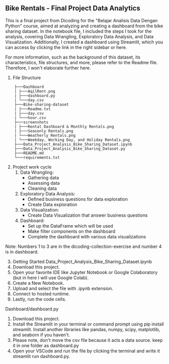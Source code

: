 ## Bike Rentals - Final Project Data Analytics 
This is a final project from Dicoding for the "Belajar Analisis Data Dengan Python" course, aimed at analyzing and creating a dashboard from the bike sharing dataset. In the notebook file, I included the steps I took for the analysis, covering Data Wrangling, Exploratory Data Analysis, and Data Visualization. Additionally, I created a dashboard using Streamlit, which you can access by clicking the link in the right sidebar or here.

For more information, such as the background of this dataset, its
characteristics, file structures, and more, please refer to the Readme
file. Therefore, I won't elaborate further here.

1. File Structure
```
    ├───Dashboard
    | ├───AqilRent.png
    | ├───dashboard.py
    | └───day.csv
    ├───Bike-sharing-dataset
    | ├───Readme.txt
    | ├───day.csv
    | └───hour.csv
    ├───screenshots
    | ├───Rental Dashboard & Monthly Rentals.png
    | ├───Seasonly Rentals.png
    | └───Weatherly Rentals.png
    | └───Weekday, Working Day, and Holiday Rentals.png
    ├───Data_Project_Analysis_Bike_Sharing_Dataset.ipynb
    ├───Data_Project_Analysis_Bike_Sharing_Dataset.py
    ├───README.md
    └───requirements.txt
```

2. Project work cycle
    1. Data Wrangling:
        - Gathering data
        - Assessing data
        - Cleaning data
    2. Exploratory Data Analysis:
        - Defined business questions for data exploration
        - Create Data exploration
    3. Data Visualization:
        - Create Data Visualization that answer business questions 
    4. Dashboard: 
        - Set up the DataFrame which will be used
        - Make filter components on the dashboard 
        - Complete the dashboard with various data visualizations

Note: Numbers 1 to 3 are in the dicoding-collection-exercise and number
4 is in dashboard.

3. Getting Started
Data_Project_Analysis_Bike_Sharing_Dataset.ipynb
 1. Download this project.
 2. Open your favorite IDE like Jupyter Notebook or Google Colaboratory (but in here I will use Google Colab). 
 3. Create a New Notebook.
 4. Upload and select the file with .ipynb extension.
 5. Connect to hosted runtime.
 6. Lastly, run the code cells.

Dashboard/dashboard.py 
 1. Download this project.
 2. Install the Streamlit in your terminal or command prompt using pip install streamlit. Install another libraries like pandas, numpy, scipy,
matplotlib, and seaborn if you haven't.
 3. Please note, don't move the csv file because it acts a data source. keep it in one folder as
dashboard.py
 4. Open your VSCode and run the file by clicking the
terminal and write it streamlit run dashboard.py.